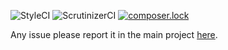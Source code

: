 ![StyleCI](https://styleci.io/repos/106058436/shield?branch=master)
![ScrutinizerCI](https://scrutinizer-ci.com/g/simplyfier/config/badges/quality-score.png?b=master)
[![composer.lock](https://poser.pugx.org/stupidlysimple/php/composerlock)](https://packagist.org/packages/simplyfier/config)

Any issue please report it in the main project [here](https://github.com/stupidlysimple/php).
